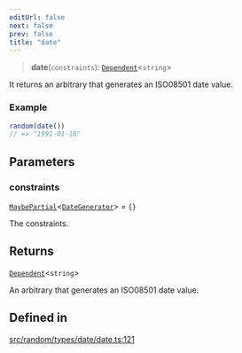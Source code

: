 ```yaml
---
editUrl: false
next: false
prev: false
title: "date"
---
```


> **date**(`constraints`): [`Dependent`](/api/interfaces/dependent/)\<`string`\>

It returns an arbitrary that generates an ISO08501 date value.

### Example
```ts
random(date())
// => "1991-01-18"
```

## Parameters

### constraints

[`MaybePartial`](/api/type-aliases/maybepartial/)\<[`DateGenerator`](/api/interfaces/dategenerator/)\> = `{}`

The constraints.

## Returns

[`Dependent`](/api/interfaces/dependent/)\<`string`\>

An arbitrary that generates an ISO08501 date value.

## Defined in

[src/random/types/date/date.ts:121](https://github.com/skyleague/axioms/blob/75fb1c5c977f1940e84e5cdcef2be336d1fd81da/src/random/types/date/date.ts#L121)
